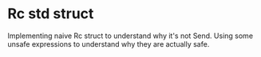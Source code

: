 # Rc std struct

Implementing naive Rc struct to understand why it's not Send. Using some unsafe expressions to understand why they are actually safe.
